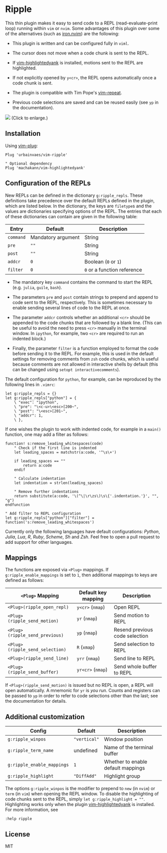 # Ripple

This thin plugin makes it easy to send code to a REPL (read-evaluate-print loop) running within `vim` or `nvim`.
Some advantages of this plugin over some of the alternatives (such as [iron.nvim](https://github.com/Vigemus/iron.nvim)) are the following:

- This plugin is written and can be configured fully in `viml`.

- The cursor does not move when a code chunk is sent to the REPL.

- If [vim-highlightedyank](https://github.com/machakann/vim-highlightedyank) is installed,
motions sent to the REPL are highlighted.

- If not explicitly opened by `y<cr>`,
the REPL opens automatically once a code chunk is sent.

- The plugin is compatible with Tim Pope's [vim-repeat](https://github.com/tpope/vim-repeat).

- Previous code selections are saved and can be reused easily (see `yp` in the documentation).

![](https://raw.github.com/urbainvaes/vim-ripple/demo/demo.gif)
(Click to enlarge.)

## Installation

Using [vim-plug](https://github.com/junegunn/vim-plug):

```vim
Plug 'urbainvaes/vim-ripple'

" Optional dependency
Plug 'machakann/vim-highlightedyank'
```

## Configuration of the REPLs

New REPLs can be defined in the dictionary `g:ripple_repls`.
These definitions take precedence over the default REPLs defined in the plugin,
which are listed below.
In the dictionary, the keys are `filetype`s
and the values are dictionaries specifying options of the REPL.
The entries that each of these dictionaries can contain are given in the following table:

| Entry     | Default            | Description                 |
| ------    | -------            | -----------                 |
| `command` | Mandatory argument | String                      |
| `pre`     | `""`               | String                      |
| `post`    | `""`               | String                      |
| `addcr`   | `0`                | Boolean (`0` or `1`)        |
| `filter`  | `0`                | `0` or a function reference |

- The mandatory key `command` contains the command to start the REPL (e.g. `julia`, `guile`, `bash`).

- The parameters `pre` and `post` contain strings to prepend and append to code sent to the REPL,
  respectively.
  This is sometimes necessary to enable sending several lines of code to the REPL at once.

- The parameter `addcr` controls whether an additional `<cr>` should be appended to the code chunks that are followed by a blank line.
  (This can be useful to avoid the need to press `<cr>` manually in the terminal window.
  In `ipython`, for example, two `<cr>` are required to run an indented block.)

- Finally, the parameter `filter` is a function employed to format the code before sending it to the REPL.
  For example, this is used in the default settings for removing comments from `zsh` code chunks,
  which is useful because comments are not allowed in interactive shells by default
  (this can be changed using `setopt interactivecomments`).

The default configuration for `python`, for example,
can be reproduced by the following lines in `.vimrc`:

```vim
let g:ripple_repls = {}
let g:ripple_repls["python"] = {
    \ "exec": "ipython",
    \ "pre": "\<c-u>\<esc>[200~",
    \ "post": "\<esc>[201~",
    \ "addcr": 1,
    \ },
```

If one wishes the plugin to work with indented code,
for example in a `main()` function,
one may add a filter as follows:

```vim
function! s:remove_leading_whitespaces(code)
    " Check if the first line is indented
    let leading_spaces = matchstr(a:code, '^\s\+')

    if leading_spaces == ""
        return a:code
    endif

    " Calculate indentation
    let indentation = strlen(leading_spaces)

    " Remove further indentations
    return substitute(a:code, '\(^\|\r\zs\)\s\{'.indentation.'}', "", "g")
endfunction

" Add filter to REPL configuration
let g:ripple_repls["python"]["filter"] = function('s:remove_leading_whitespaces')
```

Currently only the following languages have default configurations:
*Python*, *Julia*, *Lua*, *R*, *Ruby*, *Scheme*, *Sh* and *Zsh*.
Feel free to open a pull request to add support for other languages.

## Mappings

The functions are exposed via `<Plug>` mappings.
If `g:ripple_enable_mappings` is set to `1`,
then additional mappings to keys are defined as follows:

| `<Plug>` Mapping                | Default key mapping | Description                    |
| -----------------------------   | ------------------- | -----------                    |
| `<Plug>(ripple_open_repl)`      | `y<cr>` (`nmap`)    | Open REPL                      |
| `<Plug>(ripple_send_motion)`    | `yr` (`nmap`)       | Send motion to REPL            |
| `<Plug>(ripple_send_previous)`  | `yp` (`nmap`)       | Resend previous code selection |
| `<Plug>(ripple_send_selection)` | `R` (`xmap`)        | Send selection to REPL         |
| `<Plug>(ripple_send_line)`      | `yrr` (`nmap`)      | Send line to REPL              |
| `<Plug>(ripple_send_buffer)`    | `yr<cr>` (`nmap`)   | Send whole buffer to REPL      |

If `<Plug>(ripple_send_motion)` is issued but no REPL is open,
a REPL will open automatically.
A mnemonic for `yr` is *you run*.
Counts and registers can be passed to `yp` in order to refer to code selections other than the last;
see the documentation for details.

## Additional customization

| Config                     | Default      | Description                        |
| ------                     | -------      | -----------                        |
| `g:ripple_winpos`          | `"vertical"` | Window position                    |
| `g:ripple_term_name`       | undefined    | Name of the terminal buffer        |
| `g:ripple_enable_mappings` | `1`          | Whether to enable default mappings |
| `g:ripple_highlight`       | `"DiffAdd"`  | Highlight group                    |

The options `g:ripple_winpos` is the modifier to prepend to `new` (in `nvim`) or `term` (in `vim`) when opening the REPL window.
To disable the highlighting of code chunks sent to the REPL, simply `let g:ripple_highlight = ""`.
Highlighting works only when the plugin [vim-highlightedyank](https://github.com/machakann/vim-highlightedyank) is installed.
For more information, see

```vim
:help ripple
```

## License

MIT
